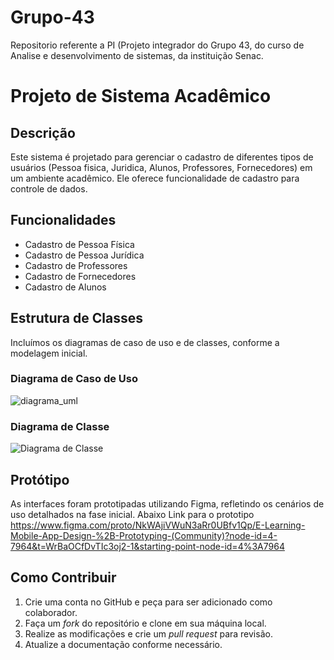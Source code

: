 # Grupo-43
Repositorio referente a PI (Projeto integrador do Grupo 43, do curso de Analise e desenvolvimento de sistemas, da instituição Senac.

# Projeto de Sistema Acadêmico

## Descrição
Este sistema é projetado para gerenciar o cadastro de diferentes tipos de usuários (Pessoa fisica, Juridica, Alunos, Professores, Fornecedores) em um ambiente acadêmico. Ele oferece funcionalidade de cadastro para controle de dados.

## Funcionalidades
- Cadastro de Pessoa Física ​
- Cadastro de Pessoa Jurídica ​
- Cadastro de Professores ​
- Cadastro de Fornecedores ​
- Cadastro de Alunos

## Estrutura de Classes
Incluímos os diagramas de caso de uso e de classes, conforme a modelagem inicial.

### Diagrama de Caso de Uso
![diagrama_uml](https://github.com/user-attachments/assets/47d66861-bee0-4b49-84f1-ce4987af696f)


### Diagrama de Classe
![Diagrama de Classe](link_para_imagem)

## Protótipo
As interfaces foram prototipadas utilizando Figma, refletindo os cenários de uso detalhados na fase inicial.
Abaixo Link para o prototipo
https://www.figma.com/proto/NkWAjiVWuN3aRr0UBfv1Qp/E-Learning-Mobile-App-Design-%2B-Prototyping-(Community)?node-id=4-7964&t=WrBaOCfDvTIc3oj2-1&starting-point-node-id=4%3A7964

## Como Contribuir
1. Crie uma conta no GitHub e peça para ser adicionado como colaborador.
2. Faça um *fork* do repositório e clone em sua máquina local.
3. Realize as modificações e crie um *pull request* para revisão.
4. Atualize a documentação conforme necessário.
